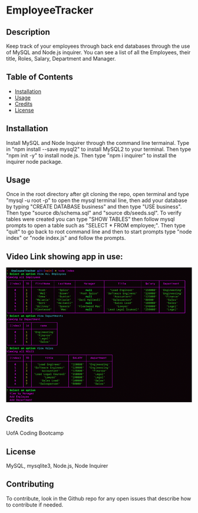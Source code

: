 # EmployeeTracker

## Description 
Keep track of your employees through back end databases through the use of MySQL and Node.js inquirer. You can see a list of all the Employees, their title, Roles, Salary, Department and Manager. 

## Table of Contents 
* [Installation](#installation)
* [Usage](#usage)
* [Credits](#credits)
* [License](#license)

## Installation 
Install MySQL and Node Inquirer through the command line termainal. Type in "npm install --save mysql2" to install MySQL2 to your terminal. Then type "npm init -y" to install node.js. Then type "npm i inquirer" to install the inquirer node package. 

## Usage 
Once in the root directory after git cloning the repo, open terminal and type "mysql -u root -p" to open the mysql terminal line, then add your database by typing "CREATE DATABASE business" and then type "USE business". Then type "source db/schema.sql" and "source db/seeds.sql". To verify tables were created you can type "SHOW TABLES" then follow mysql prompts to open a table such as "SELECT * FROM employee;". Then type "quit" to go back to root command line and then to start prompts type "node index" or "node index.js" and follow the prompts. 

## Video Link showing app in use:


![picture](./employeetracker.png)
    
## Credits 
UofA Coding Bootcamp

## License 
MySQL, mysqlite3, Node.js, Node Inquirer 

## Contributing 
To contribute, look in the Github repo for any open issues that describe how to contribute if needed.



